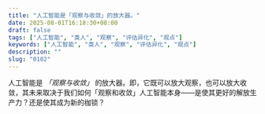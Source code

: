 ```yaml
---
title: "人工智能是「观察与收敛」的放大器。"
date: 2025-08-01T16:18:30+08:00
draft: false
tags: ["人工智能", "类人", "观察", "评估异化", "观点"]
keywords: ["人工智能", "类人", "观察", "评估异化", "观点"]
description: ""
slug: "0102"
---
```


人工智能是 *「观察与收敛」* 的放大器。即，它既可以放大观察，也可以放大收敛，其未来取决于我们如何「观察和收敛」人工智能本身——是使其更好的解放生产力？还是使其成为新的枷锁？
